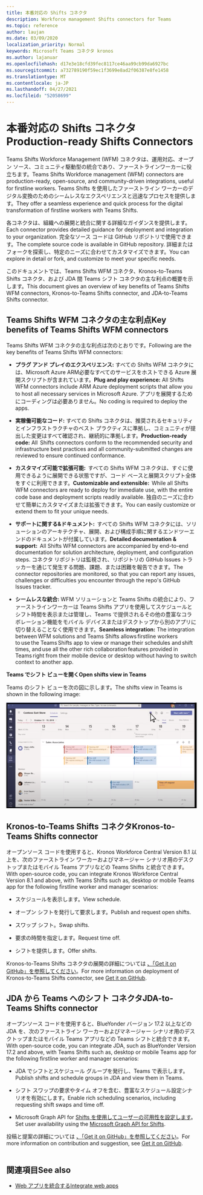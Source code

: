 ```yaml
---
title: 本番対応の Shifts コネクタ
description: Workforce management Shifts connectors for Teams
ms.topic: reference
author: laujan
ms.date: 03/09/2020
localization_priority: Normal
keywords: Microsoft Teams コネクタ kronos
ms.author: lajanuar
ms.openlocfilehash: d17e3e18cfd39fec8117ce46aa99cb99da6927bc
ms.sourcegitcommit: a732789190f59ec1f3699e8ad2f06387e8fe1458
ms.translationtype: MT
ms.contentlocale: ja-JP
ms.lasthandoff: 04/27/2021
ms.locfileid: "52058699"
---
```

# <a name="production-ready-shifts-connectors"></a><span data-ttu-id="c3d2f-104">本番対応の Shifts コネクタ</span><span class="sxs-lookup"><span data-stu-id="c3d2f-104">Production-ready Shifts Connectors</span></span>  

<span data-ttu-id="c3d2f-105">Teams Shifts Workforce Management (WFM) コネクタは、運用対応、オープン ソース、コミュニティ駆動型の統合であり、ファーストラインワーカーに役立ちます。</span><span class="sxs-lookup"><span data-stu-id="c3d2f-105">Teams Shifts Workforce management (WFM) connectors are production-ready, open-source, and community-driven integrations, useful for firstline workers.</span></span> <span data-ttu-id="c3d2f-106">Teams Shifts を使用したファーストライン ワーカーのデジタル変換のためのシームレスなエクスペリエンスと迅速なプロセスを提供します。</span><span class="sxs-lookup"><span data-stu-id="c3d2f-106">They offer a seamless experience and quick process for the digital transformation of firstline workers with Teams Shifts.</span></span> 

<span data-ttu-id="c3d2f-107">各コネクタは、組織への展開と統合に関する詳細なガイダンスを提供します。</span><span class="sxs-lookup"><span data-stu-id="c3d2f-107">Each connector provides detailed guidance for deployment and integration to your organization.</span></span> <span data-ttu-id="c3d2f-108">完全なソース コードは GitHub リポジトリで使用できます。</span><span class="sxs-lookup"><span data-stu-id="c3d2f-108">The complete source code is available in GitHub repository.</span></span> <span data-ttu-id="c3d2f-109">詳細またはフォークを探索し、特定のニーズに合わせてカスタマイズできます。</span><span class="sxs-lookup"><span data-stu-id="c3d2f-109">You can explore in detail or fork, and customize to meet your specific needs.</span></span>   

<span data-ttu-id="c3d2f-110">このドキュメントでは、Teams Shifts WFM コネクタ、Kronos-to-Teams Shifts コネクタ、および JDA 間 Teams シフト コネクタの主な利点の概要を示します。</span><span class="sxs-lookup"><span data-stu-id="c3d2f-110">This document gives an overview of key benefits of Teams Shifts WFM connectors, Kronos-to-Teams Shifts connector, and JDA-to-Teams Shifts connector.</span></span>

## <a name="key-benefits-of-teams-shifts-wfm-connectors"></a><span data-ttu-id="c3d2f-111">Teams Shifts WFM コネクタの主な利点</span><span class="sxs-lookup"><span data-stu-id="c3d2f-111">Key benefits of Teams Shifts WFM connectors</span></span>

<span data-ttu-id="c3d2f-112">Teams Shifts WFM コネクタの主な利点は次のとおりです。</span><span class="sxs-lookup"><span data-stu-id="c3d2f-112">Following are the key benefits of Teams Shifts WFM connectors:</span></span>

* <span data-ttu-id="c3d2f-113">**プラグ アンド プレイのエクスペリエンス:** すべての Shifts WFM コネクタには、Microsoft Azure ARM必要なすべてのサービスをホストできる Azure 展開スクリプトが含まれています。</span><span class="sxs-lookup"><span data-stu-id="c3d2f-113">**Plug and play experience:** All Shifts WFM connectors include ARM Azure deployment scripts that allow you to host all necessary services in Microsoft Azure.</span></span> <span data-ttu-id="c3d2f-114">アプリを展開するためにコーディングは必要ありません。</span><span class="sxs-lookup"><span data-stu-id="c3d2f-114">No coding is required to deploy the apps.</span></span>

* <span data-ttu-id="c3d2f-115">**実稼働可能なコード:** すべての Shifts コネクタは、推奨されるセキュリティとインフラストラクチャのベスト プラクティスに準拠し、コミュニティが提出した変更はすべて確認され、継続的に準拠します。</span><span class="sxs-lookup"><span data-stu-id="c3d2f-115">**Production-ready code:** All  Shifts connectors conform to the recommended security and infrastructure best practices and all community-submitted changes are reviewed to ensure continued conformance.</span></span>

* <span data-ttu-id="c3d2f-116">**カスタマイズ可能で拡張可能:**  すべての Shifts WFM コネクタは、すぐに使用できるように展開できる状態ですが、コード ベースと展開スクリプト全体をすぐに利用できます。</span><span class="sxs-lookup"><span data-stu-id="c3d2f-116">**Customizable and extensible:**  While all Shifts WFM connectors are ready to deploy for immediate use, with the entire code base and deployment scripts readily available.</span></span> <span data-ttu-id="c3d2f-117">独自のニーズに合わせて簡単にカスタマイズまたは拡張できます。</span><span class="sxs-lookup"><span data-stu-id="c3d2f-117">You can easily customize or extend them to fit your unique needs.</span></span>

* <span data-ttu-id="c3d2f-118">**サポートに関する&ドキュメント:**  すべての Shifts WFM コネクタには、ソリューションのアーキテクチャ、展開、および構成手順に関するエンドツーエンドのドキュメントが付属しています。</span><span class="sxs-lookup"><span data-stu-id="c3d2f-118">**Detailed documentation & support:**  All Shifts WFM connectors are accompanied by end-to-end documentation for solution architecture, deployment, and configuration steps.</span></span> <span data-ttu-id="c3d2f-119">コネクタ リポジトリは監視され、リポジトリの GitHub Issues トラッカーを通じて発生する問題、課題、または困難を報告できます。</span><span class="sxs-lookup"><span data-stu-id="c3d2f-119">The connector repositories are monitored, so that you can report any issues, challenges or difficulties you encounter through the repo's GitHub Issues tracker.</span></span>

* <span data-ttu-id="c3d2f-120">**シームレスな統合:** WFM ソリューションと Teams Shifts の統合により、ファーストラインワーカーは Teams Shifts アプリを使用してスケジュールとシフト時間を表示または管理し、Teams で提供されるその他の豊富なコラボレーション機能をモバイル デバイスまたはデスクトップから別のアプリに切り替えることなく使用できます。</span><span class="sxs-lookup"><span data-stu-id="c3d2f-120">**Seamless integration:** The integration between WFM solutions and Teams Shifts allows firstline workers to use the Teams Shifts app to view or manage their schedules and shift times, and use all the other rich collaboration features provided in Teams right from their mobile device or desktop without having to switch context to another app.</span></span>  

<span data-ttu-id="c3d2f-121">**Teams でシフト ビューを開く**</span><span class="sxs-lookup"><span data-stu-id="c3d2f-121">**Open shifts view in Teams**</span></span> 

<span data-ttu-id="c3d2f-122">Teams のシフト ビューを次の図に示します。</span><span class="sxs-lookup"><span data-stu-id="c3d2f-122">The shifts view in Teams is shown in the following image:</span></span> 

![Teams でシフトを開く](../assets/images/teams-open-shifts-view.png)

## <a name="kronos-to-teams-shifts-connector"></a><span data-ttu-id="c3d2f-124">Kronos-to-Teams Shifts コネクタ</span><span class="sxs-lookup"><span data-stu-id="c3d2f-124">Kronos-to-Teams Shifts connector</span></span>

<span data-ttu-id="c3d2f-125">オープンソース コードを使用すると、Kronos Workforce Central Version 8.1 以上を、次のファーストライン ワーカーおよびマネージャー シナリオ用のデスクトップまたはモバイル Teams アプリなどの Teams Shifts と統合できます。</span><span class="sxs-lookup"><span data-stu-id="c3d2f-125">With open-source code, you can integrate Kronos Workforce Central Version 8.1 and above, with Teams Shifts such as, desktop or mobile Teams app for the following firstline worker and manager scenarios:</span></span>

* <span data-ttu-id="c3d2f-126">スケジュールを表示します。</span><span class="sxs-lookup"><span data-stu-id="c3d2f-126">View schedule.</span></span>

* <span data-ttu-id="c3d2f-127">オープン シフトを発行して要求します。</span><span class="sxs-lookup"><span data-stu-id="c3d2f-127">Publish and request open shifts.</span></span>

* <span data-ttu-id="c3d2f-128">スワップ シフト。</span><span class="sxs-lookup"><span data-stu-id="c3d2f-128">Swap shifts.</span></span>

* <span data-ttu-id="c3d2f-129">要求の時間を指定します。</span><span class="sxs-lookup"><span data-stu-id="c3d2f-129">Request time off.</span></span>

* <span data-ttu-id="c3d2f-130">シフトを提供します。</span><span class="sxs-lookup"><span data-stu-id="c3d2f-130">Offer shifts.</span></span>

<span data-ttu-id="c3d2f-131">Kronos-to-Teams Shifts コネクタの展開の詳細については [、「Get it on GitHub」を参照してください](https://aka.ms/KronosShiftsConnector)。</span><span class="sxs-lookup"><span data-stu-id="c3d2f-131">For more information on deployment of Kronos-to-Teams Shifts connector, see [Get it on GitHub](https://aka.ms/KronosShiftsConnector).</span></span>

## <a name="jda-to-teams-shifts-connector"></a><span data-ttu-id="c3d2f-132">JDA から Teams へのシフト コネクタ</span><span class="sxs-lookup"><span data-stu-id="c3d2f-132">JDA-to-Teams Shifts connector</span></span>

<span data-ttu-id="c3d2f-133">オープンソース コードを使用すると、BlueYonder バージョン 17.2 以上などの JDA を、次のファーストライン ワーカーおよびマネージャー シナリオ用のデスクトップまたはモバイル Teams アプリなどの Teams シフトと統合できます。</span><span class="sxs-lookup"><span data-stu-id="c3d2f-133">With open-source code, you can integrate JDA, such as BlueYonder Version 17.2 and above, with Teams Shifts  such as, desktop or mobile Teams app for the following firstline worker and manager scenarios:</span></span>

* <span data-ttu-id="c3d2f-134">JDA でシフトとスケジュール グループを発行し、Teams で表示します。</span><span class="sxs-lookup"><span data-stu-id="c3d2f-134">Publish shifts and schedule groups in JDA and view them in Teams.</span></span>

* <span data-ttu-id="c3d2f-135">シフト スワップの要求やタイム オフを含む、豊富なスケジュール設定シナリオを有効にします。</span><span class="sxs-lookup"><span data-stu-id="c3d2f-135">Enable rich scheduling scenarios, including requesting shift swaps and time off.</span></span>

* <span data-ttu-id="c3d2f-136">Microsoft Graph API for [Shifts を使用してユーザーの可用性を設定します](/graph/api/resources/shift?view=graph-rest-beta&preserve-view=true)。</span><span class="sxs-lookup"><span data-stu-id="c3d2f-136">Set user availability using the [Microsoft Graph API for Shifts](/graph/api/resources/shift?view=graph-rest-beta&preserve-view=true).</span></span>

<span data-ttu-id="c3d2f-137">投稿と提案の詳細については [、「Get it on GitHub」を参照してください](https://aka.ms/JDAShiftsConnector)。</span><span class="sxs-lookup"><span data-stu-id="c3d2f-137">For more information on contribution and suggestion, see [Get it on GitHub](https://aka.ms/JDAShiftsConnector).</span></span></br></br>

## <a name="see-also"></a><span data-ttu-id="c3d2f-138">関連項目</span><span class="sxs-lookup"><span data-stu-id="c3d2f-138">See also</span></span>

- [<span data-ttu-id="c3d2f-139">Web アプリを統合する</span><span class="sxs-lookup"><span data-stu-id="c3d2f-139">Integrate web apps</span></span>](~/samples/integrate-web-apps-overview.md)
